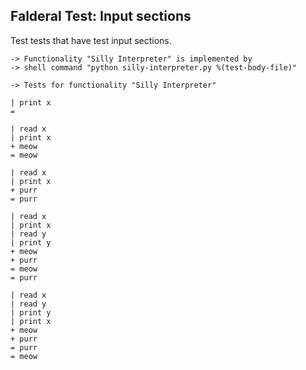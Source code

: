 Falderal Test: Input sections
-----------------------------

Test tests that have test input sections.

    -> Functionality "Silly Interpreter" is implemented by
    -> shell command "python silly-interpreter.py %(test-body-file)"

    -> Tests for functionality "Silly Interpreter"

    | print x
    = 

    | read x
    | print x
    + meow
    = meow

    | read x
    | print x
    + purr
    = purr

    | read x
    | print x
    | read y
    | print y
    + meow
    + purr
    = meow
    = purr

    | read x
    | read y
    | print y
    | print x
    + meow
    + purr
    = purr
    = meow
